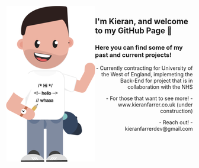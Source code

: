 <img align="left" src="https://github.com/KieranFarrerDev/KieranFarrerDev/blob/master/Webp.net-resizeimage (1).png" />

## I'm Kieran, and welcome to my GitHub Page 👋

### Here you can find some of my past and current projects! 

<div style="text-align: right">  
   <p> - Currently contracting for University of the West of England, implemeting the Back-End for project that is in collaboration with the NHS </p>
   <p> - For those that want to see more! - www.kieranfarrer.co.uk (under construction) </p>
   <p> - Reach out! - kieranfarrerdev@gmail.com </p>
</div>

<!--
**KieranFarrerDev/KieranFarrerDev** is a ✨ _special_ ✨ repository because its `README.md` (this file) appears on your GitHub profile.




Here are some ideas to get you started:
- My Up to date [Curriculum Vitae]()

- 🔭 I’m currently working on ...
- 🌱 I’m currently learning ...
- 👯 I’m looking to collaborate on ...
- 🤔 I’m looking for help with ...
- 💬 Ask me about ...
- 📫 How to reach me: ...
- 😄 Pronouns: ...
- ⚡ Fun fact: ...
-->
